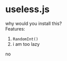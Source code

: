 # useless.js
why would you install this? <br/>
Features: </br>
1. `RandomInt()` 
2. i am too lazy




no
